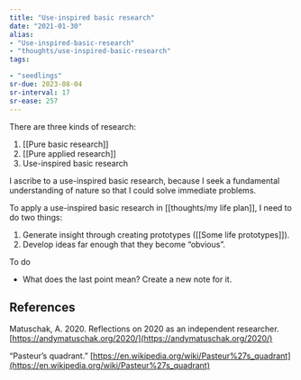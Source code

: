 ```yaml
---
title: "Use-inspired basic research"
date: "2021-01-30"
alias:
- "Use-inspired-basic-research"
- "thoughts/use-inspired-basic-research"
tags:

- "seedlings"
sr-due: 2023-08-04
sr-interval: 17
sr-ease: 257
---
```


There are three kinds of research:

1. [[Pure basic research]]
2. [[Pure applied research]]
3. Use-inspired basic research

I ascribe to a use-inspired basic research, because I seek a fundamental understanding of nature so that I could solve immediate problems.

To apply a use-inspired basic research in [[thoughts/my life plan]], I need to do two things:

1. Generate insight through creating prototypes ([[Some life prototypes]]).
2. Develop ideas far enough that they become “obvious”.

To do

- What does the last point mean? Create a new note for it.

## References

Matuschak, A. 2020. Reflections on 2020 as an independent researcher. [https://andymatuschak.org/2020/](https://andymatuschak.org/2020/)

“Pasteur’s quadrant.” [https://en.wikipedia.org/wiki/Pasteur%27s_quadrant](https://en.wikipedia.org/wiki/Pasteur%27s_quadrant)

